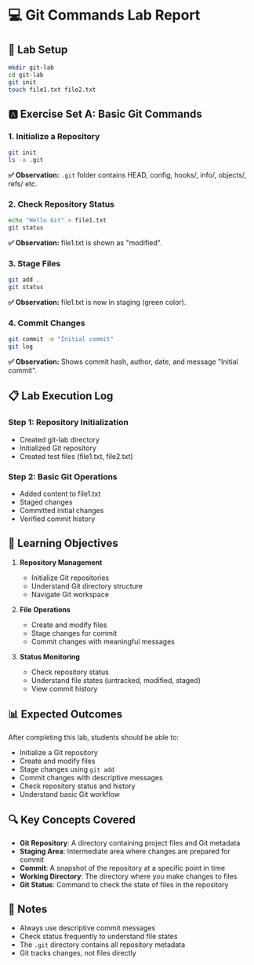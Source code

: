 # 💻 Git Commands Lab Report

## 🔧 Lab Setup

```bash
mkdir git-lab
cd git-lab
git init
touch file1.txt file2.txt
```

## 🅰️ Exercise Set A: Basic Git Commands

### 1. Initialize a Repository

```bash
git init
ls -a .git
```

**✅ Observation:** `.git` folder contains HEAD, config, hooks/, info/, objects/, refs/ etc.

### 2. Check Repository Status

```bash
echo "Hello Git" > file1.txt
git status
```

**✅ Observation:** file1.txt is shown as "modified".

### 3. Stage Files

```bash
git add .
git status
```

**✅ Observation:** file1.txt is now in staging (green color).

### 4. Commit Changes

```bash
git commit -m "Initial commit"
git log
```

**✅ Observation:** Shows commit hash, author, date, and message "Initial commit".

## 📋 Lab Execution Log

### Step 1: Repository Initialization
- Created git-lab directory
- Initialized Git repository
- Created test files (file1.txt, file2.txt)

### Step 2: Basic Git Operations
- Added content to file1.txt
- Staged changes
- Committed initial changes
- Verified commit history

## 🎯 Learning Objectives

1. **Repository Management**
   - Initialize Git repositories
   - Understand Git directory structure
   - Navigate Git workspace

2. **File Operations**
   - Create and modify files
   - Stage changes for commit
   - Commit changes with meaningful messages

3. **Status Monitoring**
   - Check repository status
   - Understand file states (untracked, modified, staged)
   - View commit history

## 📊 Expected Outcomes

After completing this lab, students should be able to:
- Initialize a Git repository
- Create and modify files
- Stage changes using `git add`
- Commit changes with descriptive messages
- Check repository status and history
- Understand basic Git workflow

## 🔍 Key Concepts Covered

- **Git Repository**: A directory containing project files and Git metadata
- **Staging Area**: Intermediate area where changes are prepared for commit
- **Commit**: A snapshot of the repository at a specific point in time
- **Working Directory**: The directory where you make changes to files
- **Git Status**: Command to check the state of files in the repository

## 📝 Notes

- Always use descriptive commit messages
- Check status frequently to understand file states
- The `.git` directory contains all repository metadata
- Git tracks changes, not files directly 